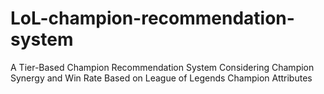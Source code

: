 # LoL-champion-recommendation-system
A Tier-Based Champion Recommendation System Considering Champion Synergy and Win Rate Based on League of Legends Champion Attributes

